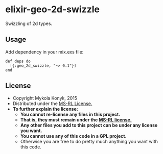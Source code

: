 # elixir-geo-2d-swizzle

Swizzling of 2d types.

## Usage
Add dependency in your mix.exs file:
```
def deps do
  [{:geo_2d_swizzle, "~> 0.1"}]
end
```
## License

* Copyright Mykola Konyk, 2015
* Distributed under the [MS-RL License.](http://opensource.org/licenses/MS-RL)
* **To further explain the license:**
  * **You cannot re-license any files in this project.**
  * **That is, they must remain under the [MS-RL license.](http://opensource.org/licenses/MS-RL)**
  * **Any other files you add to this project can be under any license you want.**
  * **You cannot use any of this code in a GPL project.**
  * Otherwise you are free to do pretty much anything you want with this code.